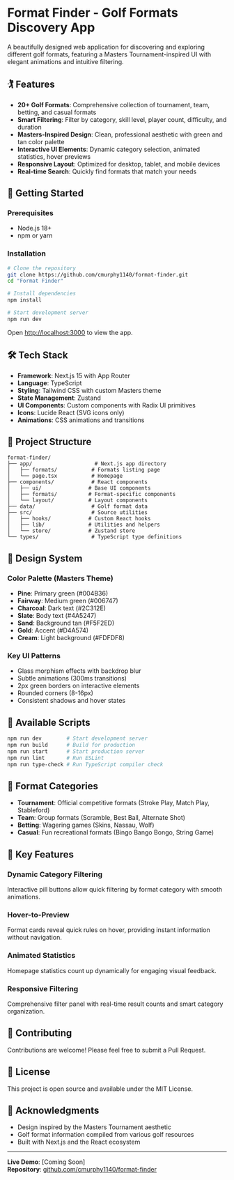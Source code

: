 # Format Finder - Golf Formats Discovery App

A beautifully designed web application for discovering and exploring different golf formats, featuring a Masters Tournament-inspired UI with elegant animations and intuitive filtering.

## 🏌️ Features

- **20+ Golf Formats**: Comprehensive collection of tournament, team, betting, and casual formats
- **Smart Filtering**: Filter by category, skill level, player count, difficulty, and duration
- **Masters-Inspired Design**: Clean, professional aesthetic with green and tan color palette
- **Interactive UI Elements**: Dynamic category selection, animated statistics, hover previews
- **Responsive Layout**: Optimized for desktop, tablet, and mobile devices
- **Real-time Search**: Quickly find formats that match your needs

## 🚀 Getting Started

### Prerequisites

- Node.js 18+ 
- npm or yarn

### Installation

```bash
# Clone the repository
git clone https://github.com/cmurphy1140/format-finder.git
cd "Format Finder"

# Install dependencies
npm install

# Start development server
npm run dev
```

Open [http://localhost:3000](http://localhost:3000) to view the app.

## 🛠️ Tech Stack

- **Framework**: Next.js 15 with App Router
- **Language**: TypeScript
- **Styling**: Tailwind CSS with custom Masters theme
- **State Management**: Zustand
- **UI Components**: Custom components with Radix UI primitives
- **Icons**: Lucide React (SVG icons only)
- **Animations**: CSS animations and transitions

## 📁 Project Structure

```
format-finder/
├── app/                    # Next.js app directory
│   ├── formats/           # Formats listing page
│   └── page.tsx           # Homepage
├── components/            # React components
│   ├── ui/               # Base UI components
│   ├── formats/          # Format-specific components
│   └── layout/           # Layout components
├── data/                  # Golf format data
├── src/                   # Source utilities
│   ├── hooks/            # Custom React hooks
│   ├── lib/              # Utilities and helpers
│   └── store/            # Zustand store
└── types/                 # TypeScript type definitions
```

## 🎨 Design System

### Color Palette (Masters Theme)
- **Pine**: Primary green (#004B36)
- **Fairway**: Medium green (#006747)
- **Charcoal**: Dark text (#2C312E)
- **Slate**: Body text (#4A5247)
- **Sand**: Background tan (#F5F2ED)
- **Gold**: Accent (#D4A574)
- **Cream**: Light background (#FDFDF8)

### Key UI Patterns
- Glass morphism effects with backdrop blur
- Subtle animations (300ms transitions)
- 2px green borders on interactive elements
- Rounded corners (8-16px)
- Consistent shadows and hover states

## 🔧 Available Scripts

```bash
npm run dev        # Start development server
npm run build      # Build for production
npm run start      # Start production server
npm run lint       # Run ESLint
npm run type-check # Run TypeScript compiler check
```

## 📝 Format Categories

- **Tournament**: Official competitive formats (Stroke Play, Match Play, Stableford)
- **Team**: Group formats (Scramble, Best Ball, Alternate Shot)
- **Betting**: Wagering games (Skins, Nassau, Wolf)
- **Casual**: Fun recreational formats (Bingo Bango Bongo, String Game)

## 🌟 Key Features

### Dynamic Category Filtering
Interactive pill buttons allow quick filtering by format category with smooth animations.

### Hover-to-Preview
Format cards reveal quick rules on hover, providing instant information without navigation.

### Animated Statistics
Homepage statistics count up dynamically for engaging visual feedback.

### Responsive Filtering
Comprehensive filter panel with real-time result counts and smart category organization.

## 🤝 Contributing

Contributions are welcome! Please feel free to submit a Pull Request.

## 📄 License

This project is open source and available under the MIT License.

## 🙏 Acknowledgments

- Design inspired by the Masters Tournament aesthetic
- Golf format information compiled from various golf resources
- Built with Next.js and the React ecosystem

---

**Live Demo**: [Coming Soon]  
**Repository**: [github.com/cmurphy1140/format-finder](https://github.com/cmurphy1140/format-finder)
